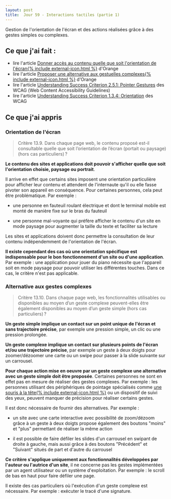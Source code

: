 ```yaml
---
layout: post
title:  Jour 59 - Interactions tactiles (partie 1)
---
```


Gestion de l'orientation de l'écran et des actions réalisées grâce à des gestes simples ou complexes.

## Ce que j'ai fait :
- lire l'article <a href="https://a11y-guidelines.orange.com/web/inc-dev-orientation-ecran.html">Donner accès au contenu quelle que soit l'orientation de l'écran{% include external-icon.html %}</a> d'Orange
- lire l'article <a href="https://a11y-guidelines.orange.com/web/inc-dev-alternative-gestures.html">Proposer une alternative aux gestuelles complexes{% include external-icon.html %}</a> d'Orange
- lire l'article <a href="https://www.w3.org/WAI/WCAG21/Understanding/pointer-gestures.html" lang="en" hreflang="en">Understanding Success Criterion 2.5.1: Pointer Gestures</a> des WCAG (<span lang="en">Web Content Accessibility Guidelines</span>)
- lire l'article <a href="https://www.w3.org/WAI/WCAG21/Understanding/orientation.html" lang="en" hreflang="en">Understanding Success Criterion 1.3.4: Orientation</a> des WCAG

## Ce que j'ai appris
### Orientation de l'écran
> Critère 13.9. Dans chaque page web, le contenu proposé est-il consultable quelle que soit l’orientation de l’écran (portait ou paysage) (hors cas particuliers) ?

**Le contenu des sites et applications doit pouvoir s'afficher quelle que soit l'orientation choisie, paysage ou portrait**.

Il arrive en effet que certains sites imposent une orientation particulière pour afficher leur contenu et attendent de l'internaute qu'il ou elle fasse pivoter son appareil en conséquence. Pour certaines personnes, cela peut être problématique. Par exemple :
- une personne en fauteuil roulant électrique et dont le terminal mobile est monté de manière fixe sur le bras du fauteuil

- une personne mal-voyante qui préfère afficher le contenu d'un site en mode paysage pour augmenter la taille du texte et faciliter sa lecture

Les sites et applications doivent donc permettre la consultation de leur contenu indépendemment de l'orientation de l'écran.

**Il existe cependant des cas où une orientation spécifique est indispensable pour le bon fonctionnement d'un site ou d'une application**. Par exemple : une application pour jouer du piano nécessite que l'appareil soit en mode paysage pour pouvoir utiliser les différentes touches. Dans ce cas, le critère n'est pas applicable.

### Alternative aux gestes complexes
> Critère 13.10. Dans chaque page web, les fonctionnalités utilisables ou disponibles au moyen d’un geste complexe peuvent-elles être également disponibles au moyen d’un geste simple (hors cas particuliers) ?

**Un geste simple implique un contact sur un point unique de l'écran et sans trajectoire précise**, par exemple une pression simple, un clic ou une pression prolongée.

**Un geste complexe implique un contact sur plusieurs points de l'écran et/ou une trajectoire précise**, par exemple un geste à deux doigts pour zoomer/dézoomer une carte ou un swipe pour passer à la slide suivante sur un carrousel.

**Pour chaque action mise en oeuvre par un geste complexe une alternative avec un geste simple doit être proposée**. Certaines personnes ne sont en effet pas en mesure de réaliser des gestes complexes. Par exemple :  les personnes utilisant des périphériques de pointage spécialisés comme <a href="https://www.handicapinfos.com/informer/pointeurs-tete_1634.htm">une souris à la tête{% include external-icon.html %}</a> ou un dispositif de suivi des yeux, peuvent manquer de précision pour réaliser certains gestes.

Il est donc nécessaire de fournir des alternatives. Par exemple :
- un site avec une carte interactive avec possibilité de zoom/dézoom grâce à un geste à deux doigts propose également des boutons "moins" et "plus" permettant de réaliser la même action

- il est possible de faire défiler les slides d'un carrousel en swipant de droite à gauche, mais aussi grâce à des boutons "Précédent" et "Suivant" situés de part et d'autre du carrousel

**Ce critère s'applique uniquement aux fonctionnalités développées par l'auteur ou l'autrice d'un site**, il ne concerne pas les gestes implémentées par un agent utilisateur ou un système d'exploitation. Par exemple : le scroll de bas en haut pour faire défiler une page.

Il existe des cas particuliers où l'exécution d'un geste complexe est nécessaire. Par exemple&nbsp;: exécuter le tracé d'une signature.


